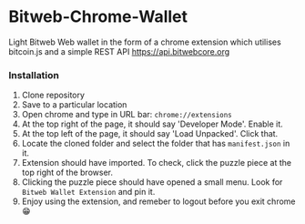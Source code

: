# Bitweb-Chrome-Wallet
Light Bitweb Web wallet in the form of a chrome extension which utilises bitcoin.js and a simple REST API https://api.bitwebcore.org


### Installation

1. Clone repository
2. Save to a particular location
3. Open chrome and type in URL bar: `chrome://extensions`
4. At the top right of the page, it should say 'Developer Mode'. Enable it.
5. At the top left of the page, it should say 'Load Unpacked'. Click that.
6. Locate the cloned folder and select the folder that has `manifest.json` in it.
7. Extension should have imported. To check, click the puzzle piece at the top right of the browser.
8. Clicking the puzzle piece should have opened a small menu. Look for `Bitweb Wallet Extension` and pin it.
9. Enjoy using the extension, and remeber to logout before you exit chrome :grin:
